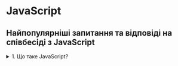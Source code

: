 # JavaScript

## Найпопулярніші запитання та відповіді на співбесіді з JavaScript

<details>
<summary>1. Що таке JavaScript?</summary>

- Coming soon...😉
</details>
